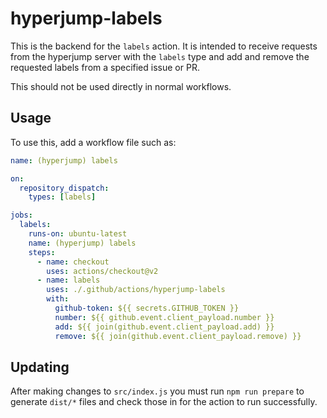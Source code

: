 # hyperjump-labels

This is the backend for the `labels` action. It is intended to receive
requests from the hyperjump server with the `labels` type and add and remove
the requested labels from a specified issue or PR.

This should not be used directly in normal workflows.

## Usage

To use this, add a workflow file such as:

```yaml
name: (hyperjump) labels

on:
  repository_dispatch:
    types: [labels]

jobs:
  labels:
    runs-on: ubuntu-latest
    name: (hyperjump) labels
    steps:
      - name: checkout
        uses: actions/checkout@v2
      - name: labels
        uses: ./.github/actions/hyperjump-labels
        with:
          github-token: ${{ secrets.GITHUB_TOKEN }}
          number: ${{ github.event.client_payload.number }}
          add: ${{ join(github.event.client_payload.add) }}
          remove: ${{ join(github.event.client_payload.remove) }}
```

## Updating

After making changes to `src/index.js` you must run `npm run prepare` to
generate `dist/*` files and check those in for the action to run successfully.
